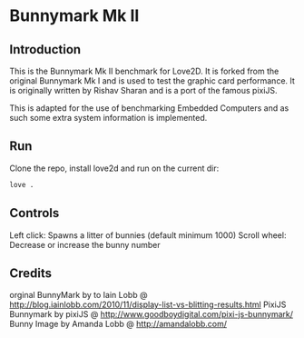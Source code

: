 #  Bunnymark Mk II

## Introduction
This is the Bunnymark Mk II benchmark for Love2D. It is forked from the original Bunnymark Mk I and is used to 
test the graphic card performance. It is originally written by Rishav Sharan and is a port of the famous pixiJS.

This is adapted for the use of benchmarking Embedded Computers and as such some 
extra system information is implemented.

## Run 

Clone the repo, install love2d and run on the current dir:

```bash
love .
```

## Controls

Left click: Spawns a litter of bunnies (default minimum 1000)
Scroll wheel: Decrease or increase the bunny number


## Credits

orginal BunnyMark by to Iain Lobb @ http://blog.iainlobb.com/2010/11/display-list-vs-blitting-results.html
PixiJS Bunnymark by pixiJS @ http://www.goodboydigital.com/pixi-js-bunnymark/
Bunny Image by Amanda Lobb @ http://amandalobb.com/
